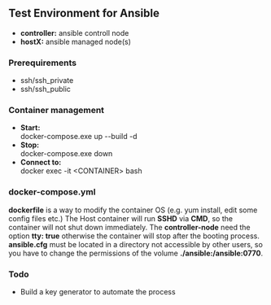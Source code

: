 ## Test Environment for Ansible 
- **controller:** ansible controll node
- **hostX:** ansible managed node(s)

### Prerequirements
- ssh/ssh_private
- ssh/ssh_public

### Container management
- **Start:** <br> docker-compose.exe up --build -d
- **Stop:** <br> docker-compose.exe down
- **Connect to:** <br> docker exec -it \<CONTAINER> bash

### docker-compose.yml
**dockerfile** is a way to modify the container OS (e.g. yum install, edit some config files etc.) The Host container will run **SSHD** via **CMD**, so the container will not shut down immediately. The **controller-node** need the option **tty: true** otherwise the container will stop after the booting process. **ansible.cfg** must be located in a directory not accessible by other users, so you have to change the permissions of the volume **./ansible:/ansible:0770**.

### Todo
- Build a key generator to automate the process
